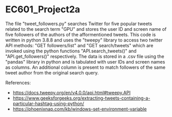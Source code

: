 # EC601_Project2a

The file "tweet_followers.py" searches Twitter for five popular tweets related to the search term "GPU" and stores the user ID and screen name of five followers of the authors of the afformentioned tweets. This code is written in python 3.8.8 and uses the "tweepy" library to access two twitter API methods: "GET followers/list" and "GET search/tweets" which are invoked using the python functions "API.search_tweets()" and "API.get_followers()" respectively. The data is stored in a .csv file using the "pandas" library in python and is tabulated with user IDs and screen names as columns. An additional column is present to match followers of the same tweet author from the original search query.

References:
- https://docs.tweepy.org/en/v4.0.0/api.html#tweepy.API
- https://www.geeksforgeeks.org/extracting-tweets-containing-a-particular-hashtag-using-python/
- https://phoenixnap.com/kb/windows-set-environment-variable
